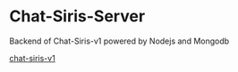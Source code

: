 # Chat-Siris-Server
Backend of Chat-Siris-v1 powered by Nodejs and Mongodb

[chat-siris-v1](https://chat-siris-v1.vercel.app)
